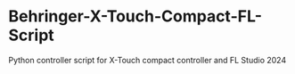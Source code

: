 # Behringer-X-Touch-Compact-FL-Script
Python controller script for X-Touch compact controller and FL Studio 2024
